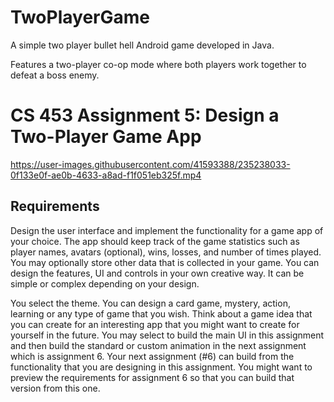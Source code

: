# TwoPlayerGame
A simple two player bullet hell Android game developed in Java.

Features a two-player co-op mode where both players work together to defeat a boss enemy.

# CS 453 Assignment 5: Design a Two-Player Game App

https://user-images.githubusercontent.com/41593388/235238033-0f133e0f-ae0b-4633-a8ad-f1f051eb325f.mp4

## Requirements

Design the user interface and implement the functionality for a game app of your choice. The app should keep track of the game statistics such as player names, avatars (optional), wins, losses, and number of times played. You may optionally store other data that is collected in your game. You can design the features, UI and controls in your own creative way. It can be simple or complex depending on your design.

You select the theme. You can design a card game, mystery, action, learning or any type of game that you wish. Think about a game idea that you can create for an interesting app that you might want to create for yourself in the future. You may select to build the main UI in this assignment and then build the standard or custom animation in the next assignment which is assignment 6. Your next assignment (#6) can build from the functionality that you are designing in this assignment. You might want to preview the requirements for assignment 6 so that you can build that version from this one.
